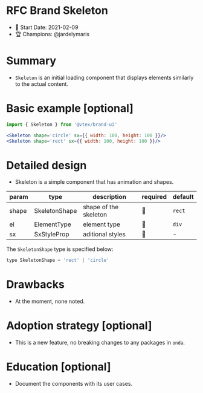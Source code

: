 # RFC Brand Skeleton

- 📅 Start Date: 2021-02-09
- 🏆 Champions: @jardelymaris

# Summary

- `Skeleton` is an initial loading component that displays elements similarly to the actual content.

# Basic example [optional]

```jsx
import { Skeleton } from '@vtex/brand-ui'

<Skeleton shape='circle' sx={{ width: 100, height: 100 }}/>
<Skeleton shape='rect' sx={{ width: 100, height: 100 }}/>
```

# Detailed design

- Skeleton is a simple component that has animation and shapes.

| param     | type      | description                 | required | default |
| --------- | --------- | --------------------------- | -------- | -------- |
| shape | SkeletonShape | shape of the skeleton | 🚫       | `rect` |
| el | ElementType | element type | 🚫       | `div` |
| sx | SxStyleProp | aditional styles | 🚫       | - |

The `SkeletonShape` type is specified below:

```jsx
type SkeletonShape = 'rect' | 'circle'
```

# Drawbacks

- At the moment, none noted. 

# Adoption strategy [optional]

- This is a new feature, no breaking changes to any packages in `onda`.

# Education [optional]

- Document the components with its user cases.

